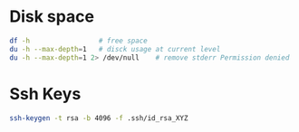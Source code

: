 # Disk space

```bash
df -h                 # free space
du -h --max-depth=1   # disck usage at current level
du -h --max-depth=1 2> /dev/null    # remove stderr Permission denied
```

# Ssh Keys

```bash
ssh-keygen -t rsa -b 4096 -f .ssh/id_rsa_XYZ
```
